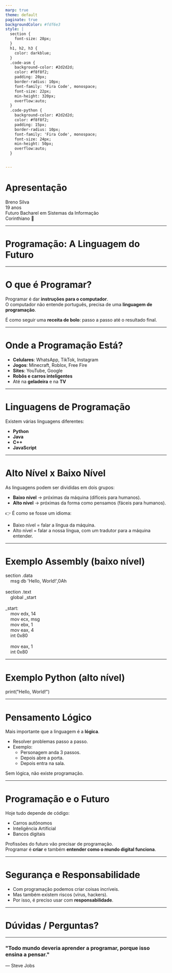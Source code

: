 ```yaml
---
marp: true
theme: default
paginate: true
backgroundColor: #fdf6e3
style: |
  section {
    font-size: 28px;
  }
  h1, h2, h3 {
    color: darkblue;
  }
  .code-asm {
    background-color: #2d2d2d;
    color: #f8f8f2;
    padding: 20px;
    border-radius: 10px;
    font-family: 'Fira Code', monospace;
    font-size: 22px;
    min-height: 320px;
    overflow:auto;
  }
  .code-python {
    background-color: #2d2d2d;
    color: #f8f8f2;
    padding: 15px;
    border-radius: 10px;
    font-family: 'Fira Code', monospace;
    font-size: 24px;
    min-height: 50px;
    overflow:auto;
  }


---
```

# Apresentação
Breno Silva  
19 anos  
Futuro Bacharel em Sistemas da Informação  
Corinthiano 🖤

---
<!-- _class: center -->
# Programação: A Linguagem do Futuro

---

# O que é Programar?
Programar é dar **instruções para o computador**.  
O computador não entende português, precisa de uma **linguagem de programação**.

É como seguir uma **receita de bolo**: passo a passo até o resultado final.

---

# Onde a Programação Está?
- **Celulares**: WhatsApp, TikTok, Instagram  
- **Jogos**: Minecraft, Roblox, Free Fire  
- **Sites**: YouTube, Google  
- **Robôs e carros inteligentes**  
- Até na **geladeira** e na **TV**  

---

# Linguagens de Programação
Existem várias linguagens diferentes:  
- **Python**  
- **Java**  
- **C++**  
- **JavaScript**  



---

# Alto Nível x Baixo Nível
As linguagens podem ser divididas em dois grupos:  

- **Baixo nível** → próximas da máquina (difíceis para humanos).  
- **Alto nível** → próximas da forma como pensamos (fáceis para humanos).  

👉 É como se fosse um idioma:  
- Baixo nível = falar a língua da máquina.  
- Alto nível = falar a nossa língua, com um tradutor para a máquina entender.


---
# Exemplo Assembly (baixo nível)
<div class="code-asm">
section .data<br>
&nbsp;&nbsp;&nbsp;&nbsp;msg db 'Hello, World!',0Ah<br><br>
section .text<br>
&nbsp;&nbsp;&nbsp;&nbsp;global _start<br><br>
_start:<br>
&nbsp;&nbsp;&nbsp;&nbsp;mov edx, 14<br>
&nbsp;&nbsp;&nbsp;&nbsp;mov ecx, msg<br>
&nbsp;&nbsp;&nbsp;&nbsp;mov ebx, 1<br>
&nbsp;&nbsp;&nbsp;&nbsp;mov eax, 4<br>
&nbsp;&nbsp;&nbsp;&nbsp;int 0x80<br><br>
&nbsp;&nbsp;&nbsp;&nbsp;mov eax, 1<br>
&nbsp;&nbsp;&nbsp;&nbsp;int 0x80
</div>

---

# Exemplo Python (alto nível)
<div class="code-python">
print("Hello, World!")
</div>




---

# Pensamento Lógico
Mais importante que a linguagem é a **lógica**.  
- Resolver problemas passo a passo.  
- Exemplo:  
  - Personagem anda 3 passos.  
  - Depois abre a porta.  
  - Depois entra na sala.  

Sem lógica, não existe programação.  


---

# Programação e o Futuro
Hoje tudo depende de código:  
- Carros autônomos  
- Inteligência Artificial  
- Bancos digitais  

Profissões do futuro vão precisar de programação.  
Programar é **criar** e também **entender como o mundo digital funciona**.  

---

# Segurança e Responsabilidade
- Com programação podemos criar coisas incríveis.  
- Mas também existem riscos (vírus, hackers).  
- Por isso, é preciso usar com **responsabilidade**.  
 

---

# Dúvidas / Perguntas?

---
 

### "Todo mundo deveria aprender a programar, porque isso ensina a pensar."  
— Steve Jobs
